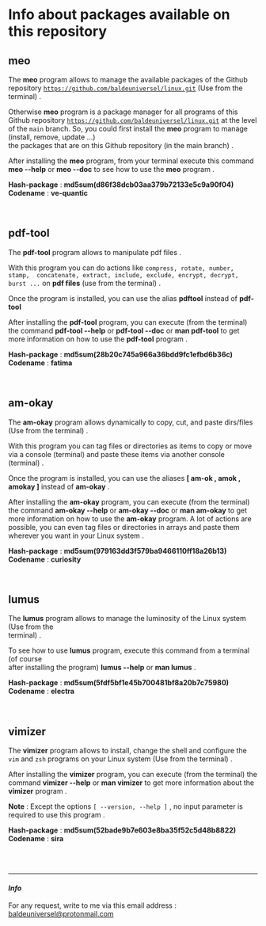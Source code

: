 # Info about packages available on this repository


## meo

The **meo** program allows to manage the available packages of the Github 
repository [`https://github.com/baldeuniversel/linux.git`](https://github.com/baldeuniversel/linux.git)
(Use from the terminal) .


Otherwise **meo** program is a package manager for all programs
of this Github repository [`https://github.com/baldeuniversel/linux.git`](https://github.com/baldeuniversel/linux.git)
at the level of the `main` branch. So, you could first install the **meo**
program to manage (install, remove, update ...)
<br />
the packages that are on this Github repository (in the main branch) . 


After installing the **meo** program, from your terminal execute this command 
**meo --help** or **meo --doc** to see how to use the **meo** program .


**Hash-package** : **md5sum(d86f38dcb03aa379b72133e5c9a90f04)**
<br />
**Codename** : **ve-quantic**

<br />


## pdf-tool
 
The **pdf-tool** program allows to manipulate pdf files .


With this program you can do actions like `compress, rotate, number, stamp, 
concatenate, extract, include, exclude, encrypt, decrypt, burst ...` on 
**pdf files** (use from the terminal) .


Once the program is installed, you can use the alias **pdftool** instead of **pdf-tool**

After installing the **pdf-tool** program, you can execute (from the terminal) the 
command **pdf-tool --help** or **pdf-tool --doc** or **man pdf-tool** to get more 
information on how to use the **pdf-tool** program .


**Hash-package** : **md5sum(28b20c745a966a36bdd9fc1efbd6b36c)**
<br />
**Codename** : **fatima**

<br />


## am-okay

The **am-okay** program allows dynamically to copy, cut, and paste 
dirs/files (Use from the terminal) .


With this program you can tag files or directories as items to copy or move via a 
console (terminal) and paste these items via another console (terminal) .


Once the program is installed, you can use the aliases **[ am-ok , amok , amokay ]** instead of **am-okay** .

After installing the **am-okay** program, you can execute (from the terminal) the command 
**am-okay --help** or **am-okay --doc** or **man am-okay** to get more information on how 
to use the **am-okay** program. A lot of actions are possible, you can even tag files or
directories in arrays and paste them wherever you want in your Linux system .


**Hash-package** : **md5sum(979163dd3f579ba9466110ff18a26b13)**
<br />
**Codename** : **curiosity** 

<br />


## lumus

The **lumus** program allows to manage the luminosity of the Linux system (Use from the  
terminal) .


To see how to use **lumus** program, execute this command from a terminal (of course  
after installing the program) **lumus --help** or **man lumus** .


**Hash-package** : **md5sum(5fdf5bf1e45b700481bf8a20b7c75980)**
<br />
**Codename** : **electra**

<br />


## vimizer

The **vimizer** program allows to install, change the shell and configure 
the `vim` and `zsh` programs on your Linux system (Use from the terminal) .


After installing the **vimizer** program, you can execute (from the terminal) 
the command **vimizer --help** or **man vimizer** to get more information 
about the **vimizer** program .

**Note** : Except the options `[ --version, --help ]` , no input parameter 
is required to use this program .


**Hash-package** : **md5sum(52bade9b7e603e8ba35f52c5d48b8822)**
<br />
**Codename** : **sira**

<br /> <br />


---
#### *Info*
For any request, write to me via this email address : 
[baldeuniversel@protonmail.com](mailto:baldeuniversel@protonmail.com)
